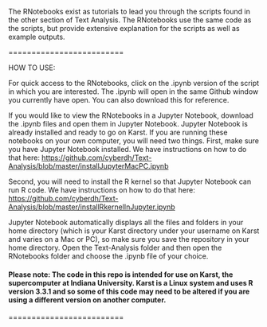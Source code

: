 The RNotebooks exist as tutorials to lead you through the scripts found in the other section of Text Analysis. The RNotebooks use the same code as the scripts, but provide extensive explanation for the scripts as well as example outputs.

=========================

HOW TO USE:

For quick access to the RNotebooks, click on the .ipynb version of the script in which you are interested. The .ipynb will open in the same Github window you currently have open. You can also download this for reference.

If you would like to view the RNotebooks in a Jupyter Notebook, download the .ipynb files and open them in Jupyter Notebook. Jupyter Notebook is already installed and ready to go on Karst. If you are running these notebooks on your own computer, you will need two things. First, make sure you have Jupyter Notebook installed. We have instructions on how to do that here: https://github.com/cyberdh/Text-Analysis/blob/master/installJupyterMacPC.ipynb

Second, you will need to install the R kernel so that Jupyter Notebook can run R code. We have instructions on how to do that here: https://github.com/cyberdh/Text-Analysis/blob/master/installRkernelInJupyter.ipynb

Jupyter Notebook automatically displays all the files and folders in your home directory (which is your Karst directory under your username on Karst and varies on a Mac or PC), so make sure you save the repository in your home directory. Open the Text-Analysis folder and then open the RNotebooks folder and choose the .ipynb file of your choice.


#### Please note: The code in this repo is intended for use on Karst, the supercomputer at Indiana University. Karst is a Linux system and uses R version 3.3.1 and so some of this code may need to be altered if you are using a different version on another computer.

=========================





